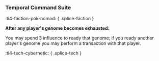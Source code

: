 ### **Temporal Command Suite**
:ti4-faction-pok-nomad:
{ .splice-faction }

**After any player's genome becomes exhausted:**

You may spend 3 influence to ready that genome; if you ready another player's genome you may perform a transaction with that player.


:ti4-tech-cybernetic:
{ .splice-tech }
